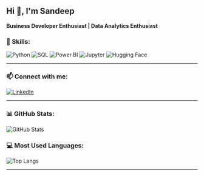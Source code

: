   ## Hi 👋, I'm Sandeep

**Business Developer Enthusiast | Data Analytics Enthusiast**
  

### 🚀 Skills:
![Python](https://img.shields.io/badge/Python-3776AB?style=flat&logo=python&logoColor=white)
![SQL](https://img.shields.io/badge/SQL-4479A1?style=flat&logo=postgresql&logoColor=white)
![Power BI](https://img.shields.io/badge/PowerBI-F2C811?style=flat&logo=power-bi&logoColor=black)
![Jupyter](https://img.shields.io/badge/Jupyter-F37626?style=flat&logo=jupyter&logoColor=white)
![Hugging Face](https://img.shields.io/badge/HuggingFace-FFCC00?style=flat&logo=huggingface&logoColor=white)

---

### 📫 Connect with me:
[![LinkedIn](https://img.shields.io/badge/LinkedIn-0A66C2?style=flat&logo=linkedin&logoColor=white)]([https://linkedin.com/in/yourprofile](https://www.linkedin.com/in/sandeepsuman/))

---

### 📊 GitHub Stats:
![GitHub Stats](https://github-readme-stats.vercel.app/api?username=Sandydogit&show_icons=true&theme=dark)

### 💻 Most Used Languages:
![Top Langs](https://github-readme-stats.vercel.app/api/top-langs/?username=Sandydogit&layout=compact&theme=dark)

---
